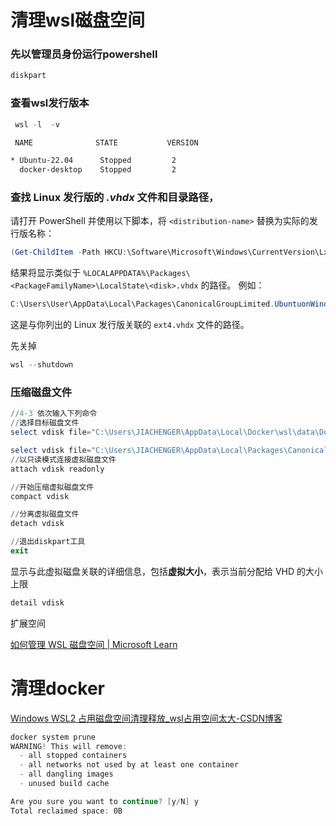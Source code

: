 # 清理wsl磁盘空间

### 先以管理员身份运行powershell

```cmd
diskpart
```

### 查看wsl发行版本

```powershell
 wsl -l  -v
```

 ```bash
  NAME              STATE           VERSION
 
 * Ubuntu-22.04      Stopped         2
   docker-desktop    Stopped         2
 ```

### 查找 Linux 发行版的 *.vhdx* 文件和目录路径，

请打开 PowerShell 并使用以下脚本，将 `<distribution-name>` 替换为实际的发行版名称：

```powershell
(Get-ChildItem -Path HKCU:\Software\Microsoft\Windows\CurrentVersion\Lxss | Where-Object { $_.GetValue("DistributionName") -eq '<distribution-name>' }).GetValue("BasePath") + "\ext4.vhdx"
```

结果将显示类似于 `%LOCALAPPDATA%\Packages\<PackageFamilyName>\LocalState\<disk>.vhdx` 的路径。 例如：

```powershell
C:\Users\User\AppData\Local\Packages\CanonicalGroupLimited.UbuntuonWindows_79rhkp1fndgsc\LocalState\ext4.vhdx
```

这是与你列出的 Linux 发行版关联的 `ext4.vhdx` 文件的路径。



先关掉

```powershell
wsl --shutdown
```

### 压缩磁盘文件

```powershell
//4-3 依次输入下列命令
//选择目标磁盘文件
select vdisk file="C:\Users\JIACHENGER\AppData\Local\Docker\wsl\data\DockerDesktopWSL\data\ext4.vhdx"

select vdisk file="C:\Users\JIACHENGER\AppData\Local\Packages\CanonicalGroupLimited.Ubuntu22.04LTS_79rhkp1fndgsc\LocalState\ext4.vhdx"
//以只读模式连接虚拟磁盘文件
attach vdisk readonly

//开始压缩虚拟磁盘文件
compact vdisk

//分离虚拟磁盘文件
detach vdisk

//退出diskpart工具
exit
```





显示与此虚拟磁盘关联的详细信息，包括**虚拟大小**，表示当前分配给 VHD 的大小上限

```cmd
detail vdisk
```



扩展空间

[如何管理 WSL 磁盘空间 | Microsoft Learn](https://learn.microsoft.com/zh-cn/windows/wsl/disk-space#how-to-locate-the-vhdx-file-and-disk-path-for-your-linux-distribution)

# 清理docker

[Windows WSL2 占用磁盘空间清理释放_wsl占用空间太大-CSDN博客](https://blog.csdn.net/arvinrong/article/details/135723290)

```powershell
docker system prune
WARNING! This will remove:
  - all stopped containers
  - all networks not used by at least one container
  - all dangling images
  - unused build cache

Are you sure you want to continue? [y/N] y
Total reclaimed space: 0B
```

